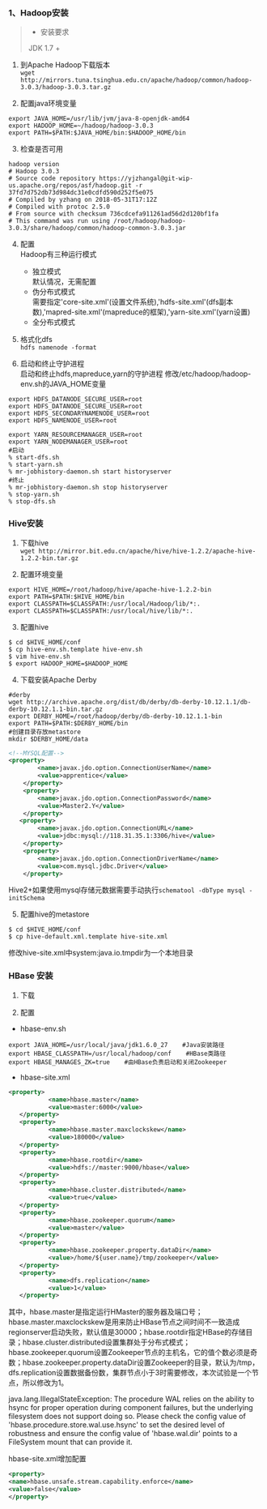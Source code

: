 ### 1、Hadoop安装
>* 安装要求
>
> JDK 1.7 +

1. 到Apache Hadoop下载版本<br/>
`wget http://mirrors.tuna.tsinghua.edu.cn/apache/hadoop/common/hadoop-3.0.3/hadoop-3.0.3.tar.gz`

2. 配置java环境变量
```shell
export JAVA_HOME=/usr/lib/jvm/java-8-openjdk-amd64
export HADOOP_HOME=~/hadoop/hadoop-3.0.3
export PATH=$PATH:$JAVA_HOME/bin:$HADOOP_HOME/bin
```
3. 检查是否可用
```shell
hadoop version
# Hadoop 3.0.3
# Source code repository https://yjzhangal@git-wip-us.apache.org/repos/asf/hadoop.git -r 37fd7d752db73d984dc31e0cdfd590d252f5e075
# Compiled by yzhang on 2018-05-31T17:12Z
# Compiled with protoc 2.5.0
# From source with checksum 736cdcefa911261ad56d2d120bf1fa
# This command was run using /root/hadoop/hadoop-3.0.3/share/hadoop/common/hadoop-common-3.0.3.jar
```
4. 配置<br/>
Hadoop有三种运行模式
   * 独立模式<br/>
      默认情况，无需配置
   * 伪分布式模式<br/>
   需要指定'core-site.xml'(设置文件系统),'hdfs-site.xml'(dfs副本数),'mapred-site.xml'(mapreduce的框架),'yarn-site.xml'(yarn设置)
   * 全分布式模式

5. 格式化dfs<br/>
`hdfs namenode -format`

6. 启动和终止守护进程<br/>
启动和终止hdfs,mapreduce,yarn的守护进程
修改/etc/hadoop/hadoop-env.sh的JAVA_HOME变量<br/>

```shell
export HDFS_DATANODE_SECURE_USER=root
export HDFS_DATANODE_SECURE_USER=root
export HDFS_SECONDARYNAMENODE_USER=root
export HDFS_NAMENODE_USER=root

export YARN_RESOURCEMANAGER_USER=root
export YARN_NODEMANAGER_USER=root
#启动
% start-dfs.sh
% start-yarn.sh
% mr-jobhistory-daemon.sh start historyserver
#终止
% mr-jobhistory-daemon.sh stop historyserver
% stop-yarn.sh
% stop-dfs.sh
```
### Hive安装

1. 下载hive<br/>
`wget http://mirror.bit.edu.cn/apache/hive/hive-1.2.2/apache-hive-1.2.2-bin.tar.gz`

2. 配置环境变量<br/>
```shell
export HIVE_HOME=/root/hadoop/hive/apache-hive-1.2.2-bin
export PATH=$PATH:$HIVE_HOME/bin
export CLASSPATH=$CLASSPATH:/usr/local/Hadoop/lib/*:.
export CLASSPATH=$CLASSPATH:/usr/local/hive/lib/*:.
```

3. 配置hive
```shell
$ cd $HIVE_HOME/conf
$ cp hive-env.sh.template hive-env.sh
$ vim hive-env.sh
$ export HADOOP_HOME=$HADOOP_HOME
```

4. 下载安装Apache Derby
```shell
#derby
wget http://archive.apache.org/dist/db/derby/db-derby-10.12.1.1/db-derby-10.12.1.1-bin.tar.gz
export DERBY_HOME=/root/hadoop/derby/db-derby-10.12.1.1-bin
export PATH=$PATH:$DERBY_HOME/bin
#创建目录存放metastore
mkdir $DERBY_HOME/data
```
```xml
<!--MYSQL配置-->
<property>
        <name>javax.jdo.option.ConnectionUserName</name>
        <value>apprentice</value>
    </property>
    <property>
        <name>javax.jdo.option.ConnectionPassword</name>
        <value>Master2.Y</value>
    </property>
   <property>
        <name>javax.jdo.option.ConnectionURL</name>
        <value>jdbc:mysql://118.31.35.1:3306/hive</value>
    </property>
    <property>
        <name>javax.jdo.option.ConnectionDriverName</name>
        <value>com.mysql.jdbc.Driver</value>
    </property>
```
Hive2+如果使用mysql存储元数据需要手动执行`schematool -dbType mysql -initSchema`


5. 配置hive的metastore
```shell
$ cd $HIVE_HOME/conf
$ cp hive-default.xml.template hive-site.xml
```
修改hive-site.xml中system:java.io.tmpdir为一个本地目录


### HBase 安装
1. 下载

2. 配置<br/>

  * hbase-env.sh
```shell
export JAVA_HOME=/usr/local/java/jdk1.6.0_27    #Java安装路径
export HBASE_CLASSPATH=/usr/local/hadoop/conf    #HBase类路径
export HBASE_MANAGES_ZK=true    #由HBase负责启动和关闭Zookeeper
```
  * hbase-site.xml

```xml
<property>
           <name>hbase.master</name>
           <value>master:6000</value>
   </property>
   <property>
           <name>hbase.master.maxclockskew</name>
           <value>180000</value>
   </property>
   <property>
           <name>hbase.rootdir</name>
           <value>hdfs://master:9000/hbase</value>
   </property>
   <property>
           <name>hbase.cluster.distributed</name>
           <value>true</value>
   </property>
   <property>
           <name>hbase.zookeeper.quorum</name>
           <value>master</value>
   </property>
   <property>
           <name>hbase.zookeeper.property.dataDir</name>
           <value>/home/${user.name}/tmp/zookeeper</value>
   </property>
   <property>
           <name>dfs.replication</name>
           <value>1</value>
   </property>

```

其中，hbase.master是指定运行HMaster的服务器及端口号；hbase.master.maxclockskew是用来防止HBase节点之间时间不一致造成regionserver启动失败，默认值是30000；hbase.rootdir指定HBase的存储目录；hbase.cluster.distributed设置集群处于分布式模式；hbase.zookeeper.quorum设置Zookeeper节点的主机名，它的值个数必须是奇数；hbase.zookeeper.property.dataDir设置Zookeeper的目录，默认为/tmp，dfs.replication设置数据备份数，集群节点小于3时需要修改，本次试验是一个节点，所以修改为1。

java.lang.IllegalStateException: The procedure WAL relies on the ability to hsync for proper operation during component failures, but the underlying filesystem does not support doing so. Please check the config value of 'hbase.procedure.store.wal.use.hsync' to set the desired level of robustness and ensure the config value of 'hbase.wal.dir' points to a FileSystem mount that can provide it.

hbase-site.xml增加配置
```xml
<property>
<name>hbase.unsafe.stream.capability.enforce</name>
<value>false</value>
</property>
```
